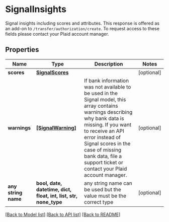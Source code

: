 # SignalInsights

Signal insights including scores and attributes. This response is offered as an add-on to `/transfer/authorization/create`. To request access to these fields please contact your Plaid account manager.

## Properties
Name | Type | Description | Notes
------------ | ------------- | ------------- | -------------
**scores** | [**SignalScores**](SignalScores.md) |  | [optional] 
**warnings** | [**[SignalWarning]**](SignalWarning.md) | If bank information was not available to be used in the Signal model, this array contains warnings describing why bank data is missing. If you want to receive an API error instead of Signal scores in the case of missing bank data, file a support ticket or contact your Plaid account manager. | [optional] 
**any string name** | **bool, date, datetime, dict, float, int, list, str, none_type** | any string name can be used but the value must be the correct type | [optional]

[[Back to Model list]](../README.md#documentation-for-models) [[Back to API list]](../README.md#documentation-for-api-endpoints) [[Back to README]](../README.md)


